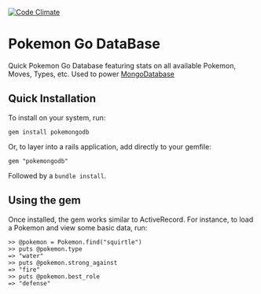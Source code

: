 [![Code Climate](https://codeclimate.com/github/teoucsb82/pokemongodb/badges/gpa.svg)](https://codeclimate.com/github/teoucsb82/pokemongodb)

# Pokemon Go DataBase
Quick Pokemon Go Database featuring stats on all available Pokemon, Moves, Types, etc. Used to power [MongoDatabase](http://mongodatabase.herokuapp.com)

## Quick Installation
To install on your system, run:

```
gem install pokemongodb
```

Or, to layer into a rails application, add directly to your gemfile:

```
gem "pokemongodb"
```

Followed by a `bundle install`.

## Using the gem
Once installed, the gem works similar to ActiveRecord. For instance, to load a Pokemon and view some basic data, run:

```
>> @pokemon = Pokemon.find("squirtle")
>> puts @pokemon.type
=> "water"
>> puts @pokemon.strong_against
=> "fire"
>> puts @pokemon.best_role
=> "defense"
```